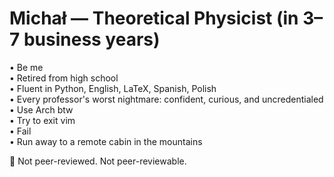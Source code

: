 # Michał — Theoretical Physicist (in 3–7 business years)

• Be me  
• Retired from high school  
• Fluent in Python, English, LaTeX, Spanish, Polish  
• Every professor's worst nightmare: confident, curious, and uncredentialed  
• Use Arch btw  
• Try to exit vim  
• Fail  
• Run away to a remote cabin in the mountains  

🛑 Not peer-reviewed. Not peer-reviewable.
